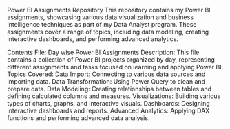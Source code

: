 Power BI Assignments Repository
This repository contains my Power BI assignments, showcasing various data visualization and business intelligence techniques as part of my Data Analyst program. These assignments cover a range of topics, including data modeling, creating interactive dashboards, and performing advanced analytics.

Contents
File: Day wise Power BI Assignments
Description: This file contains a collection of Power BI projects organized by day, representing different assignments and tasks focused on learning and applying Power BI.
Topics Covered:
Data Import: Connecting to various data sources and importing data.
Data Transformation: Using Power Query to clean and prepare data.
Data Modeling: Creating relationships between tables and defining calculated columns and measures.
Visualizations: Building various types of charts, graphs, and interactive visuals.
Dashboards: Designing interactive dashboards and reports.
Advanced Analytics: Applying DAX functions and performing advanced data analysis.
